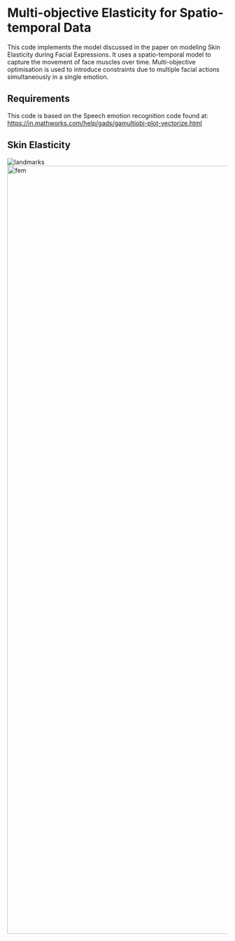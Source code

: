 Multi-objective Elasticity for Spatio-temporal Data
===
This code implements the model discussed in the paper on modeling Skin Elasticity during Facial Expressions. It uses a spatio-temporal model to capture the movement of face muscles over time. Multi-objective optimisation is used to introduce constraints due to multiple facial actions simultaneously in a single emotion. 

Requirements
---
This code is based on the Speech emotion recognition code found at:
https://in.mathworks.com/help/gads/gamultiobj-plot-vectorize.html

Skin Elasticity
---
![landmarks](https://user-images.githubusercontent.com/65399216/209433053-98e48b9b-d4f5-41ac-b4bf-41f60a27a4e2.png)
<img width="1758" alt="fem" src="https://user-images.githubusercontent.com/65399216/209433059-05860675-97c4-421d-9d55-6ed953397674.png">
